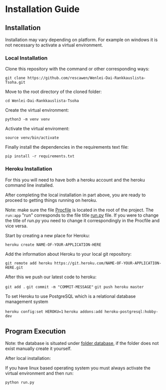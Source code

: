 # Installation Guide 

## Installation

Installation may vary depending on platform. For example on windows it is not necessary to activate a virtual environment. 

### Local Installation

Clone this repository with the command or other corresponding ways:

`git clone https://github.com/rescawen/Wenlei-Dai-Rankkauslista-Tsoha.git`

Move to the root directory of the cloned folder:

`cd Wenlei-Dai-Rankkauslista-Tsoha`

Create the virtual environment:

`python3 -m venv venv`

Activate the virtual enviroment:

`source venv/bin/activate`

Finally install the dependencies in the requirements text file:

`pip install -r requirements.txt`

### Heroku Installation

For this you will need to have both a heroku account and the heroku command line installed.

After completing the local installation in part above, you are ready to proceed to getting things running on heroku. 

Note: make sure the file [Procfile](https://github.com/rescawen/Wenlei-Dai-Rankkauslista-Tsoha/blob/master/Procfile) is located in the root of the project. The `run:app` "run" corresponds to the file title [run.py](https://github.com/rescawen/Wenlei-Dai-Rankkauslista-Tsoha/blob/master/run.py) file. If you were to change the title of run.py you need to change it correspondingly in the Procfile and vice versa. 

Start by creating a new place for Heroku:

`heroku create NAME-OF-YOUR-APPLICATION-HERE`

Add the information about Heroku to your local git repository:

`git remote add heroku https://git.heroku.com/NAME-OF-YOUR-APPLICATION-HERE.git`

After this we push our latest code to heroku:

`git add .`
`git commit -m "COMMIT-MESSAGE"`
`git push heroku master`

To set Heroku to use PostgreSQL which is a relational database management system 

`heroku config:set HEROKU=1`
`heroku addons:add heroku-postgresql:hobby-dev`

## Program Execution

Note: the database is situated under [folder database](https://github.com/rescawen/Wenlei-Dai-Rankkauslista-Tsoha/blob/master/application/__init__.py#L11), if the folder does not exist manually create it yourself.

After local installation: 

If you have linux based operating system you must always activate the virtual environment and then run:

`python run.py`
